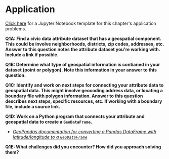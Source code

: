 # Application

[Click here](https://colab.research.google.com/drive/1vYSi18sXN626pFbT7GlHU7TXZLdOtxVJ?usp=sharing) for a Jupyter Notebook template for this chapter's application problems.

**Q1A: Find a civic data attribute dataset that has a geospatial component. This could be involve neighborhoods, districts, zip codes, addresses, etc. Answer to this question notes the attribute dataset you're working with. Include a link if possible.**

**Q1B: Determine what type of geospatial information is contianed in your dataset (point or polygon). Note this information in your answer to this question.**

**Q1C: Identify and work on next steps for connecting your attribute data to geospatial data. This might involve geocoding address data, or locating a boundary file with polygon information. Answer to this question describes next steps, specific resources, etc. If working with a boundary file, include a source link.**

**Q1D: Work on a Python program that connects your attribute and geospatial data to create a `GeoDataFrame`.**
- *[GeoPandas documentation for converting a Pandas DataFrame with latitude/longitude to a `GeoDataFrame`](https://geopandas.org/en/stable/gallery/create_geopandas_from_pandas.html)*

**Q1E: What challenges did you encounter? How did you approach solving them?**